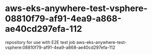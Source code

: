 # aws-eks-anywhere-test-vsphere-08810f79-af91-4ea9-a868-ae40cd297efa-112
repository for use with E2E test job aws-eks-anywhere-test-vsphere:08810f79-af91-4ea9-a868-ae40cd297efa-112
